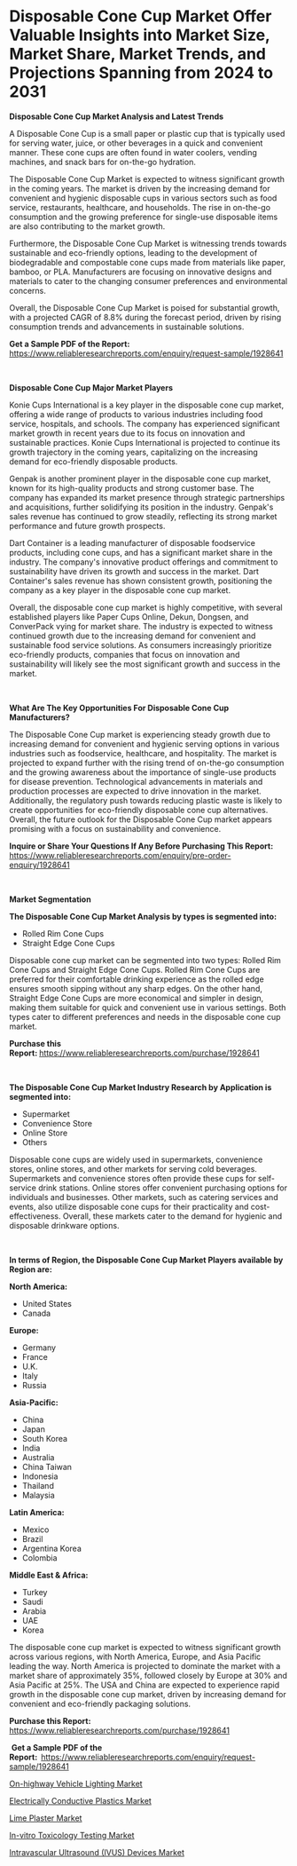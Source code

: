 <p><h1>Disposable Cone Cup Market Offer Valuable Insights into Market Size, Market Share, Market Trends, and Projections Spanning from 2024 to 2031</h1></p><p><strong>Disposable Cone Cup Market Analysis and Latest Trends</strong></p>
<p><p>A Disposable Cone Cup is a small paper or plastic cup that is typically used for serving water, juice, or other beverages in a quick and convenient manner. These cone cups are often found in water coolers, vending machines, and snack bars for on-the-go hydration.</p><p>The Disposable Cone Cup Market is expected to witness significant growth in the coming years. The market is driven by the increasing demand for convenient and hygienic disposable cups in various sectors such as food service, restaurants, healthcare, and households. The rise in on-the-go consumption and the growing preference for single-use disposable items are also contributing to the market growth.</p><p>Furthermore, the Disposable Cone Cup Market is witnessing trends towards sustainable and eco-friendly options, leading to the development of biodegradable and compostable cone cups made from materials like paper, bamboo, or PLA. Manufacturers are focusing on innovative designs and materials to cater to the changing consumer preferences and environmental concerns.</p><p>Overall, the Disposable Cone Cup Market is poised for substantial growth, with a projected CAGR of 8.8% during the forecast period, driven by rising consumption trends and advancements in sustainable solutions.</p></p>
<p><strong>Get a Sample PDF of the Report:&nbsp;</strong> <a href="https://www.reliableresearchreports.com/enquiry/request-sample/1928641">https://www.reliableresearchreports.com/enquiry/request-sample/1928641</a></p>
<p>&nbsp;</p>
<p><strong>Disposable Cone Cup Major Market Players</strong></p>
<p><p>Konie Cups International is a key player in the disposable cone cup market, offering a wide range of products to various industries including food service, hospitals, and schools. The company has experienced significant market growth in recent years due to its focus on innovation and sustainable practices. Konie Cups International is projected to continue its growth trajectory in the coming years, capitalizing on the increasing demand for eco-friendly disposable products.</p><p>Genpak is another prominent player in the disposable cone cup market, known for its high-quality products and strong customer base. The company has expanded its market presence through strategic partnerships and acquisitions, further solidifying its position in the industry. Genpak's sales revenue has continued to grow steadily, reflecting its strong market performance and future growth prospects.</p><p>Dart Container is a leading manufacturer of disposable foodservice products, including cone cups, and has a significant market share in the industry. The company's innovative product offerings and commitment to sustainability have driven its growth and success in the market. Dart Container's sales revenue has shown consistent growth, positioning the company as a key player in the disposable cone cup market.</p><p>Overall, the disposable cone cup market is highly competitive, with several established players like Paper Cups Online, Dekun, Dongsen, and ConverPack vying for market share. The industry is expected to witness continued growth due to the increasing demand for convenient and sustainable food service solutions. As consumers increasingly prioritize eco-friendly products, companies that focus on innovation and sustainability will likely see the most significant growth and success in the market.</p></p>
<p>&nbsp;</p>
<p><strong>What Are The Key Opportunities For Disposable Cone Cup Manufacturers?</strong></p>
<p><p>The Disposable Cone Cup market is experiencing steady growth due to increasing demand for convenient and hygienic serving options in various industries such as foodservice, healthcare, and hospitality. The market is projected to expand further with the rising trend of on-the-go consumption and the growing awareness about the importance of single-use products for disease prevention. Technological advancements in materials and production processes are expected to drive innovation in the market. Additionally, the regulatory push towards reducing plastic waste is likely to create opportunities for eco-friendly disposable cone cup alternatives. Overall, the future outlook for the Disposable Cone Cup market appears promising with a focus on sustainability and convenience.</p></p>
<p><strong>Inquire or Share Your Questions If Any Before Purchasing This Report:</strong> <a href="https://www.reliableresearchreports.com/enquiry/pre-order-enquiry/1928641">https://www.reliableresearchreports.com/enquiry/pre-order-enquiry/1928641</a></p>
<p>&nbsp;</p>
<p><strong>Market Segmentation</strong></p>
<p><strong>The Disposable Cone Cup Market Analysis by types is segmented into:</strong></p>
<p><ul><li>Rolled Rim Cone Cups</li><li>Straight Edge Cone Cups</li></ul></p>
<p><p>Disposable cone cup market can be segmented into two types: Rolled Rim Cone Cups and Straight Edge Cone Cups. Rolled Rim Cone Cups are preferred for their comfortable drinking experience as the rolled edge ensures smooth sipping without any sharp edges. On the other hand, Straight Edge Cone Cups are more economical and simpler in design, making them suitable for quick and convenient use in various settings. Both types cater to different preferences and needs in the disposable cone cup market.</p></p>
<p><strong>Purchase this Report:&nbsp;</strong><a href="https://www.reliableresearchreports.com/purchase/1928641">https://www.reliableresearchreports.com/purchase/1928641</a></p>
<p>&nbsp;</p>
<p><strong>The Disposable Cone Cup Market Industry Research by Application is segmented into:</strong></p>
<p><ul><li>Supermarket</li><li>Convenience Store</li><li>Online Store</li><li>Others</li></ul></p>
<p><p>Disposable cone cups are widely used in supermarkets, convenience stores, online stores, and other markets for serving cold beverages. Supermarkets and convenience stores often provide these cups for self-service drink stations. Online stores offer convenient purchasing options for individuals and businesses. Other markets, such as catering services and events, also utilize disposable cone cups for their practicality and cost-effectiveness. Overall, these markets cater to the demand for hygienic and disposable drinkware options.</p></p>
<p>&nbsp;</p>
<p><strong>In terms of Region, the Disposable Cone Cup Market Players available by Region are:</strong></p>
<p>
    <p> <strong> North America: </strong>
        <ul>
            <li>United States</li>
            <li>Canada</li>
        </ul>
        </p> 
    <p> <strong> Europe: </strong>
        <ul>
            <li>Germany</li>
            <li>France</li>
            <li>U.K.</li>
            <li>Italy</li>
            <li>Russia</li>
        </ul>
        </p> 
    <p> <strong> Asia-Pacific: </strong>
        <ul>
            <li>China</li>
            <li>Japan</li>
            <li>South Korea</li>
            <li>India</li>
            <li>Australia</li>
            <li>China Taiwan</li>
            <li>Indonesia</li>
            <li>Thailand</li>
            <li>Malaysia</li>
        </ul>
        </p> 
    <p> <strong> Latin America: </strong>
        <ul>
            <li>Mexico</li>
            <li>Brazil</li>
            <li>Argentina Korea</li>
            <li>Colombia</li>
        </ul>
        </p> 
    <p> <strong> Middle East & Africa: </strong>
        <ul>
            <li>Turkey</li>
            <li>Saudi</li>
            <li>Arabia</li>
            <li>UAE</li>
            <li>Korea</li>
        </ul>
    </p>
    </p>
<p><p>The disposable cone cup market is expected to witness significant growth across various regions, with North America, Europe, and Asia Pacific leading the way. North America is projected to dominate the market with a market share of approximately 35%, followed closely by Europe at 30% and Asia Pacific at 25%. The USA and China are expected to experience rapid growth in the disposable cone cup market, driven by increasing demand for convenient and eco-friendly packaging solutions.</p></p>
<p><strong>Purchase this Report: </strong><a href="https://www.reliableresearchreports.com/purchase/1928641">https://www.reliableresearchreports.com/purchase/1928641</a></p>
<p>&nbsp;<strong>Get a Sample PDF of the Report:&nbsp;&nbsp;</strong><a href="https://www.reliableresearchreports.com/enquiry/request-sample/1928641">https://www.reliableresearchreports.com/enquiry/request-sample/1928641</a></p>
<p><strong></strong></p>
<p><p><a href="https://skillful-vermicelli-b89.notion.site/Decoding-the-On-highway-Vehicle-Lighting-Market-A-Deep-Dive-into-the-Latest-Market-Trends-Market-S-d60175c0b4d34a768cd27bdf59dac4ba">On-highway Vehicle Lighting Market</a></p><p><a href="https://view.publitas.com/reportprime-1/electrically-conductive-plastics-market-provides-detailed-segmentation-of-this-market-based-on-type-application-and-region-and-forecast-for-the-period-from-2024-2031/">Electrically Conductive Plastics Market</a></p><p><a href="https://view.publitas.com/reportprime-1/lime-plaster-market-size-share-trends-analysis-report-by-application-regional-outlook-competitive-strategies-and-segment-forecasts-2024-2031/">Lime Plaster Market</a></p><p><a href="https://eight-handstand-8fb.notion.site/In-vitro-Toxicology-Testing-Market-A-Comprehensive-Report-of-its-Market-Share-Growth-Trends-2024--8dcc805e08524c4fa1ca47165294788b">In-vitro Toxicology Testing Market</a></p><p><a href="https://simplistic-meeting-7ee.notion.site/Intravascular-Ultrasound-IVUS-Devices-Market-Provides-a-Comprehensive-Analysis-Including-a-Macro-O-cf0ac1c21724467ba064a43a8cb20050">Intravascular Ultrasound (IVUS) Devices Market</a></p></p>